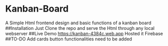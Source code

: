 # Kanban-Board
A Simple Html frontend design and basic functions of a kanban board
##Installation
Just Clone the repo and serve the Html through any local webserver
##Live Demo
https://kanban-4384c.web.app
Hosted it Firebase\
##TO-DO
Add cards button functionalities need to be added
